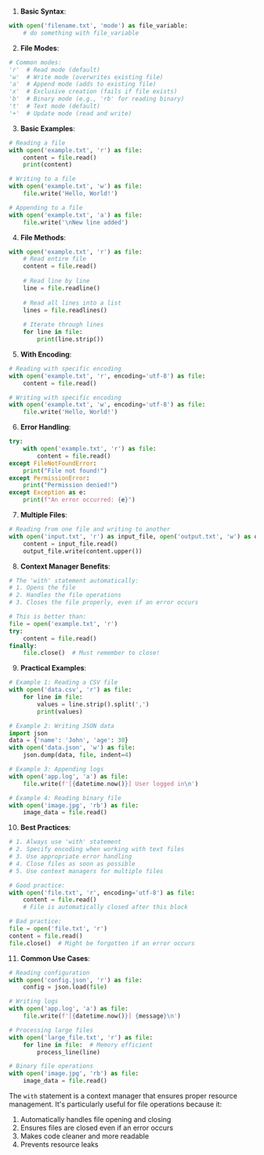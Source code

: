 
1. **Basic Syntax**:
```python
with open('filename.txt', 'mode') as file_variable:
    # do something with file_variable
```

2. **File Modes**:
```python
# Common modes:
'r'  # Read mode (default)
'w'  # Write mode (overwrites existing file)
'a'  # Append mode (adds to existing file)
'x'  # Exclusive creation (fails if file exists)
'b'  # Binary mode (e.g., 'rb' for reading binary)
't'  # Text mode (default)
'+'  # Update mode (read and write)
```

3. **Basic Examples**:
```python
# Reading a file
with open('example.txt', 'r') as file:
    content = file.read()
    print(content)

# Writing to a file
with open('example.txt', 'w') as file:
    file.write('Hello, World!')

# Appending to a file
with open('example.txt', 'a') as file:
    file.write('\nNew line added')
```

4. **File Methods**:
```python
with open('example.txt', 'r') as file:
    # Read entire file
    content = file.read()
    
    # Read line by line
    line = file.readline()
    
    # Read all lines into a list
    lines = file.readlines()
    
    # Iterate through lines
    for line in file:
        print(line.strip())
```

5. **With Encoding**:
```python
# Reading with specific encoding
with open('example.txt', 'r', encoding='utf-8') as file:
    content = file.read()

# Writing with specific encoding
with open('example.txt', 'w', encoding='utf-8') as file:
    file.write('Hello, World!')
```

6. **Error Handling**:
```python
try:
    with open('example.txt', 'r') as file:
        content = file.read()
except FileNotFoundError:
    print("File not found!")
except PermissionError:
    print("Permission denied!")
except Exception as e:
    print(f"An error occurred: {e}")
```

7. **Multiple Files**:
```python
# Reading from one file and writing to another
with open('input.txt', 'r') as input_file, open('output.txt', 'w') as output_file:
    content = input_file.read()
    output_file.write(content.upper())
```

8. **Context Manager Benefits**:
```python
# The 'with' statement automatically:
# 1. Opens the file
# 2. Handles the file operations
# 3. Closes the file properly, even if an error occurs

# This is better than:
file = open('example.txt', 'r')
try:
    content = file.read()
finally:
    file.close()  # Must remember to close!
```

9. **Practical Examples**:

```python
# Example 1: Reading a CSV file
with open('data.csv', 'r') as file:
    for line in file:
        values = line.strip().split(',')
        print(values)

# Example 2: Writing JSON data
import json
data = {'name': 'John', 'age': 30}
with open('data.json', 'w') as file:
    json.dump(data, file, indent=4)

# Example 3: Appending logs
with open('app.log', 'a') as file:
    file.write(f'[{datetime.now()}] User logged in\n')

# Example 4: Reading binary file
with open('image.jpg', 'rb') as file:
    image_data = file.read()
```

10. **Best Practices**:
```python
# 1. Always use 'with' statement
# 2. Specify encoding when working with text files
# 3. Use appropriate error handling
# 4. Close files as soon as possible
# 5. Use context managers for multiple files

# Good practice:
with open('file.txt', 'r', encoding='utf-8') as file:
    content = file.read()
    # File is automatically closed after this block

# Bad practice:
file = open('file.txt', 'r')
content = file.read()
file.close()  # Might be forgotten if an error occurs
```

11. **Common Use Cases**:
```python
# Reading configuration
with open('config.json', 'r') as file:
    config = json.load(file)

# Writing logs
with open('app.log', 'a') as file:
    file.write(f'[{datetime.now()}] {message}\n')

# Processing large files
with open('large_file.txt', 'r') as file:
    for line in file:  # Memory efficient
        process_line(line)

# Binary file operations
with open('image.jpg', 'rb') as file:
    image_data = file.read()
```

The `with` statement is a context manager that ensures proper resource management. It's particularly useful for file operations because it:
1. Automatically handles file opening and closing
2. Ensures files are closed even if an error occurs
3. Makes code cleaner and more readable
4. Prevents resource leaks

